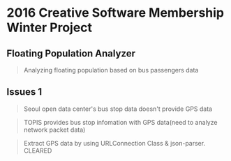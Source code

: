 # 2016 Creative Software Membership Winter Project


## Floating Population Analyzer

> Analyzing floating population based on bus passengers data 


## Issues 1

> Seoul open data center's bus stop data doesn't provide GPS data

> TOPIS provides bus stop infomation with GPS data(need to analyze network packet data)

> Extract GPS data by using URLConnection Class & json-parser. CLEARED

